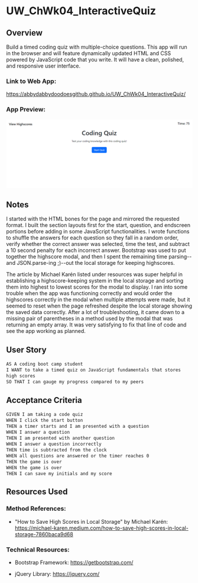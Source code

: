 # UW_ChWk04_InteractiveQuiz
## Overview

Build a timed coding quiz with multiple-choice questions. This app will run in the browser and will feature dynamically updated HTML and CSS powered by JavaScript code that you write. It will have a clean, polished, and responsive user interface. 


### Link to Web App: 
https://abbydabbydoodoesgithub.github.io/UW_ChWk04_InteractiveQuiz/

### App Preview:
![My Coding Quiz Screenshot](./Assets/Images/MyCodingQuizScreenShot.PNG "My Coding Quiz Screenshot")

## Notes

I started with the HTML bones for the page and mirrored the requested format. I built the section layouts first for the start, question, and endscreen portions before adding in some JavaScript functionalities. I wrote functions to shuffle the answers for each question so they fall in a random order, verify whether the correct answer was selected, time the test, and subtract a 10 second penalty for each incorrect answer. Bootstrap was used to put together the highscore modal, and then I spent the remaining time parsing--and JSON.parse-ing ;)--out the local storage for keeping highscores. 

The article by Michael Karén listed under resources was super helpful in establishing a highscore-keeping system in the local storage and sorting them into highest to lowest scores for the modal to display. I ran into some trouble when the app was functioning correctly and would order the highscores correctly in the modal when multiple attempts were made, but it seemed to reset when the page refreshed despite the local storage showing the saved data correctly. After a lot of troubleshooting, it came down to a missing pair of parentheses in a method used by the modal that was returning an empty array. It was very satisfying to fix that line of code and see the app working as planned. 

## User Story

```
AS A coding boot camp student
I WANT to take a timed quiz on JavaScript fundamentals that stores high scores
SO THAT I can gauge my progress compared to my peers
```

## Acceptance Criteria

```
GIVEN I am taking a code quiz
WHEN I click the start button
THEN a timer starts and I am presented with a question
WHEN I answer a question
THEN I am presented with another question
WHEN I answer a question incorrectly
THEN time is subtracted from the clock
WHEN all questions are answered or the timer reaches 0
THEN the game is over
WHEN the game is over
THEN I can save my initials and my score
```

## Resources Used 

### Method References:

- "How to Save High Scores in Local Storage" by Michael Karén: https://michael-karen.medium.com/how-to-save-high-scores-in-local-storage-7860baca9d68

### Technical Resources:

- Bootstrap Framework: https://getbootstrap.com/

- jQuery Library: https://jquery.com/






<!-- ## Your Task

At some point in your journey to become a full-stack web developer, you’ll likely be asked to complete a coding assessment&mdash;perhaps as part of an interview process. A typical coding assessment includes both multiple-choice questions and interactive coding challenges. 

To help familiarize you with these tests and allow you to use the skills covered in this module, this Challenge invites you to build a timed coding quiz with multiple-choice questions. This app will run in the browser and will feature dynamically updated HTML and CSS powered by JavaScript code that you write. It will have a clean, polished, and responsive user interface. 

This week’s coursework will equip you with all the skills you need to succeed in this assignment.

## User Story

```
AS A coding boot camp student
I WANT to take a timed quiz on JavaScript fundamentals that stores high scores
SO THAT I can gauge my progress compared to my peers
```

## Acceptance Criteria

```
GIVEN I am taking a code quiz
WHEN I click the start button
THEN a timer starts and I am presented with a question
WHEN I answer a question
THEN I am presented with another question
WHEN I answer a question incorrectly
THEN time is subtracted from the clock
WHEN all questions are answered or the timer reaches 0
THEN the game is over
WHEN the game is over
THEN I can save my initials and my score
```

## Mock-Up

The following animation demonstrates the application functionality:

![A user clicks through an interactive coding quiz, then enters initials to save the high score before resetting and starting over.](./Assets/04-web-apis-homework-demo.gif)

## Grading Requirements

> **Note**: If a Challenge assignment submission is marked as “0”, it is considered incomplete and will not count towards your graduation requirements. Examples of incomplete submissions include the following:
>
> * A repository that has no code
>
> * A repository that includes a unique name but nothing else
>
> * A repository that includes only a README file but nothing else
>
> * A repository that only includes starter code

This Challenge is graded based on the following criteria: 

### Technical Acceptance Criteria: 40%

* Satisfies all of the preceding acceptance criteria.

### Deployment: 32%

* Application deployed at live URL.

* Application loads with no errors.

* Application GitHub URL submitted.

* GitHub repository contains application code.

### Application Quality: 15%

* Application user experience is intuitive and easy to navigate.

* Application user interface style is clean and polished.

* Application resembles the mock-up functionality provided in the Challenge instructions.

### Repository Quality: 13%

* Repository has a unique name.

* Repository follows best practices for file structure and naming conventions.

* Repository follows best practices for class/id naming conventions, indentation, quality comments, etc.

* Repository contains multiple descriptive commit messages.

* Repository contains quality readme file with description, screenshot, and link to deployed application.

## Review

You are required to submit BOTH of the following for review:

* The URL of the functional, deployed application.

* The URL of the GitHub repository, with a unique name and a readme describing the project.

---

© 2022 Trilogy Education Services, LLC, a 2U, Inc. brand. Confidential and Proprietary. All Rights Reserved. -->
